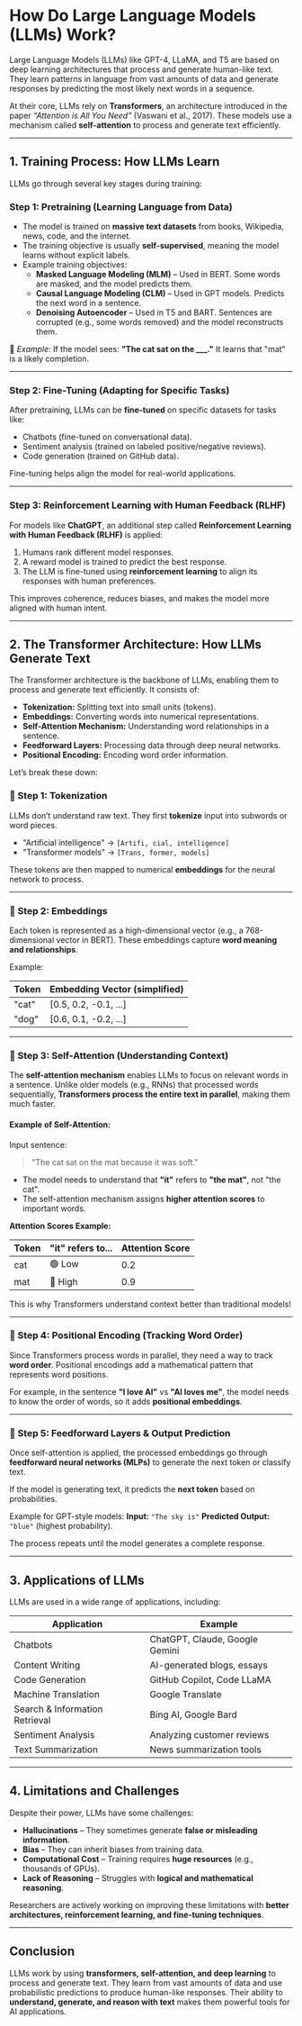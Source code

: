 # **How Do Large Language Models (LLMs) Work?**

Large Language Models (LLMs) like GPT-4, LLaMA, and T5 are based on deep learning architectures that process and generate human-like text. They learn patterns in language from vast amounts of data and generate responses by predicting the most likely next words in a sequence.

At their core, LLMs rely on **Transformers**, an architecture introduced in the paper *“Attention is All You Need”* (Vaswani et al., 2017). These models use a mechanism called **self-attention** to process and generate text efficiently.

------

## **1. Training Process: How LLMs Learn**

LLMs go through several key stages during training:

### **Step 1: Pretraining (Learning Language from Data)**

- The model is trained on **massive text datasets** from books, Wikipedia, news, code, and the internet.
- The training objective is usually **self-supervised**, meaning the model learns without explicit labels.
- Example training objectives:
  - **Masked Language Modeling (MLM)** – Used in BERT. Some words are masked, and the model predicts them.
  - **Causal Language Modeling (CLM)** – Used in GPT models. Predicts the next word in a sentence.
  - **Denoising Autoencoder** – Used in T5 and BART. Sentences are corrupted (e.g., some words removed) and the model reconstructs them.

🔹 *Example:* If the model sees:
 **"The cat sat on the ___."**
 It learns that "mat" is a likely completion.

------

### **Step 2: Fine-Tuning (Adapting for Specific Tasks)**

After pretraining, LLMs can be **fine-tuned** on specific datasets for tasks like:

- Chatbots (fine-tuned on conversational data).
- Sentiment analysis (trained on labeled positive/negative reviews).
- Code generation (trained on GitHub data).

Fine-tuning helps align the model for real-world applications.

------

### **Step 3: Reinforcement Learning with Human Feedback (RLHF)**

For models like **ChatGPT**, an additional step called **Reinforcement Learning with Human Feedback (RLHF)** is applied:

1. Humans rank different model responses.
2. A reward model is trained to predict the best response.
3. The LLM is fine-tuned using **reinforcement learning** to align its responses with human preferences.

This improves coherence, reduces biases, and makes the model more aligned with human intent.

------

## **2. The Transformer Architecture: How LLMs Generate Text**

The Transformer architecture is the backbone of LLMs, enabling them to process and generate text efficiently. It consists of:

- **Tokenization:** Splitting text into small units (tokens).
- **Embeddings:** Converting words into numerical representations.
- **Self-Attention Mechanism:** Understanding word relationships in a sentence.
- **Feedforward Layers:** Processing data through deep neural networks.
- **Positional Encoding:** Encoding word order information.

Let’s break these down:

### **🔹 Step 1: Tokenization**

LLMs don’t understand raw text. They first **tokenize** input into subwords or word pieces.

- "Artificial intelligence" → `[Artifi, cial, intelligence]`
- "Transformer models" → `[Trans, former, models]`

These tokens are then mapped to numerical **embeddings** for the neural network to process.

------

### **🔹 Step 2: Embeddings**

Each token is represented as a high-dimensional vector (e.g., a 768-dimensional vector in BERT). These embeddings capture **word meaning and relationships**.

Example:

| Token | Embedding Vector (simplified) |
| ----- | ----------------------------- |
| "cat" | [0.5, 0.2, -0.1, ...]         |
| "dog" | [0.6, 0.1, -0.2, ...]         |

------

### **🔹 Step 3: Self-Attention (Understanding Context)**

The **self-attention mechanism** enables LLMs to focus on relevant words in a sentence. Unlike older models (e.g., RNNs) that processed words sequentially, **Transformers process the entire text in parallel**, making them much faster.

#### Example of Self-Attention:

Input sentence:

> "The cat sat on the mat because it was soft."

- The model needs to understand that **"it"** refers to **"the mat"**, not "the cat".
- The self-attention mechanism assigns **higher attention scores** to important words.

**Attention Scores Example:**

| Token | "it" refers to... | Attention Score |
| ----- | ----------------- | --------------- |
| cat   | 🟢 Low             | 0.2             |
| mat   | 🔴 High            | 0.9             |

This is why Transformers understand context better than traditional models!

------

### **🔹 Step 4: Positional Encoding (Tracking Word Order)**

Since Transformers process words in parallel, they need a way to track **word order**. Positional encodings add a mathematical pattern that represents word positions.

For example, in the sentence **"I love AI"** vs **"AI loves me"**, the model needs to know the order of words, so it adds **positional embeddings**.

------

### **🔹 Step 5: Feedforward Layers & Output Prediction**

Once self-attention is applied, the processed embeddings go through **feedforward neural networks (MLPs)** to generate the next token or classify text.

If the model is generating text, it predicts the **next token** based on probabilities.

Example for GPT-style models:
 **Input:** `"The sky is"`
 **Predicted Output:** `"blue"` (highest probability).

The process repeats until the model generates a complete response.

------

## **3. Applications of LLMs**

LLMs are used in a wide range of applications, including:

| Application                    | Example                        |
| ------------------------------ | ------------------------------ |
| Chatbots                       | ChatGPT, Claude, Google Gemini |
| Content Writing                | AI-generated blogs, essays     |
| Code Generation                | GitHub Copilot, Code LLaMA     |
| Machine Translation            | Google Translate               |
| Search & Information Retrieval | Bing AI, Google Bard           |
| Sentiment Analysis             | Analyzing customer reviews     |
| Text Summarization             | News summarization tools       |

------

## **4. Limitations and Challenges**

Despite their power, LLMs have some challenges:

- **Hallucinations** – They sometimes generate **false or misleading information**.
- **Bias** – They can inherit biases from training data.
- **Computational Cost** – Training requires **huge resources** (e.g., thousands of GPUs).
- **Lack of Reasoning** – Struggles with **logical and mathematical reasoning**.

Researchers are actively working on improving these limitations with **better architectures, reinforcement learning, and fine-tuning techniques**.

------

## **Conclusion**

LLMs work by using **transformers, self-attention, and deep learning** to process and generate text. They learn from vast amounts of data and use probabilistic predictions to produce human-like responses. Their ability to **understand, generate, and reason with text** makes them powerful tools for AI applications.
